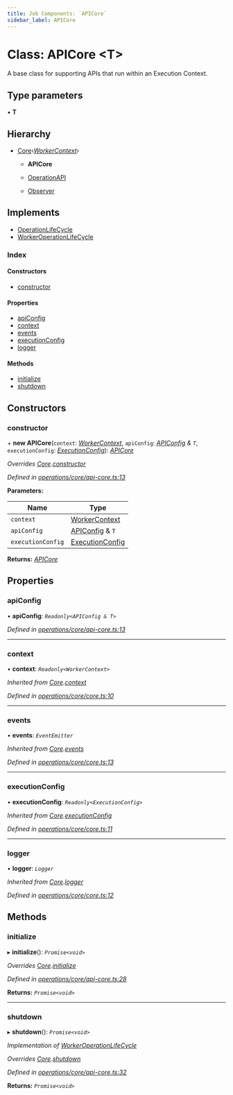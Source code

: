```yaml
---
title: Job Components: `APICore`
sidebar_label: APICore
---
```


# Class: APICore <**T**>

A base class for supporting APIs that run within an Execution Context.

## Type parameters

▪ **T**

## Hierarchy

* [Core](core.md)‹*[WorkerContext](../interfaces/workercontext.md)*›

  * **APICore**

  * [OperationAPI](operationapi.md)

  * [Observer](observer.md)

## Implements

* [OperationLifeCycle](../interfaces/operationlifecycle.md)
* [WorkerOperationLifeCycle](../interfaces/workeroperationlifecycle.md)

### Index

#### Constructors

* [constructor](apicore.md#constructor)

#### Properties

* [apiConfig](apicore.md#apiconfig)
* [context](apicore.md#context)
* [events](apicore.md#events)
* [executionConfig](apicore.md#executionconfig)
* [logger](apicore.md#logger)

#### Methods

* [initialize](apicore.md#initialize)
* [shutdown](apicore.md#shutdown)

## Constructors

###  constructor

\+ **new APICore**(`context`: *[WorkerContext](../interfaces/workercontext.md)*, `apiConfig`: *[APIConfig](../interfaces/apiconfig.md) & `T`*, `executionConfig`: *[ExecutionConfig](../interfaces/executionconfig.md)*): *[APICore](apicore.md)*

*Overrides [Core](core.md).[constructor](core.md#constructor)*

*Defined in [operations/core/api-core.ts:13](https://github.com/terascope/teraslice/blob/d3a803c3/packages/job-components/src/operations/core/api-core.ts#L13)*

**Parameters:**

Name | Type |
------ | ------ |
`context` | [WorkerContext](../interfaces/workercontext.md) |
`apiConfig` | [APIConfig](../interfaces/apiconfig.md) & `T` |
`executionConfig` | [ExecutionConfig](../interfaces/executionconfig.md) |

**Returns:** *[APICore](apicore.md)*

## Properties

###  apiConfig

• **apiConfig**: *`Readonly<APIConfig & T>`*

*Defined in [operations/core/api-core.ts:13](https://github.com/terascope/teraslice/blob/d3a803c3/packages/job-components/src/operations/core/api-core.ts#L13)*

___

###  context

• **context**: *`Readonly<WorkerContext>`*

*Inherited from [Core](core.md).[context](core.md#context)*

*Defined in [operations/core/core.ts:10](https://github.com/terascope/teraslice/blob/d3a803c3/packages/job-components/src/operations/core/core.ts#L10)*

___

###  events

• **events**: *`EventEmitter`*

*Inherited from [Core](core.md).[events](core.md#events)*

*Defined in [operations/core/core.ts:13](https://github.com/terascope/teraslice/blob/d3a803c3/packages/job-components/src/operations/core/core.ts#L13)*

___

###  executionConfig

• **executionConfig**: *`Readonly<ExecutionConfig>`*

*Inherited from [Core](core.md).[executionConfig](core.md#executionconfig)*

*Defined in [operations/core/core.ts:11](https://github.com/terascope/teraslice/blob/d3a803c3/packages/job-components/src/operations/core/core.ts#L11)*

___

###  logger

• **logger**: *`Logger`*

*Inherited from [Core](core.md).[logger](core.md#logger)*

*Defined in [operations/core/core.ts:12](https://github.com/terascope/teraslice/blob/d3a803c3/packages/job-components/src/operations/core/core.ts#L12)*

## Methods

###  initialize

▸ **initialize**(): *`Promise<void>`*

*Overrides [Core](core.md).[initialize](core.md#abstract-initialize)*

*Defined in [operations/core/api-core.ts:28](https://github.com/terascope/teraslice/blob/d3a803c3/packages/job-components/src/operations/core/api-core.ts#L28)*

**Returns:** *`Promise<void>`*

___

###  shutdown

▸ **shutdown**(): *`Promise<void>`*

*Implementation of [WorkerOperationLifeCycle](../interfaces/workeroperationlifecycle.md)*

*Overrides [Core](core.md).[shutdown](core.md#abstract-shutdown)*

*Defined in [operations/core/api-core.ts:32](https://github.com/terascope/teraslice/blob/d3a803c3/packages/job-components/src/operations/core/api-core.ts#L32)*

**Returns:** *`Promise<void>`*

